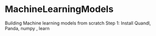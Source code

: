 # MachineLearningModels
Building Machine learning models from scratch
Step 1:
Install Quandl, Panda, numpy , learn

